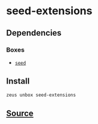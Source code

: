 
seed-extensions 
====================




## Dependencies
### Boxes
* [`seed`](seed.md)




## Install
```bash
zeus unbox seed-extensions
```







## [Source](https://github.com/liquidapps-io/zeus-sdk/tree/master/boxes/groups/undefined/seed-extensions)
